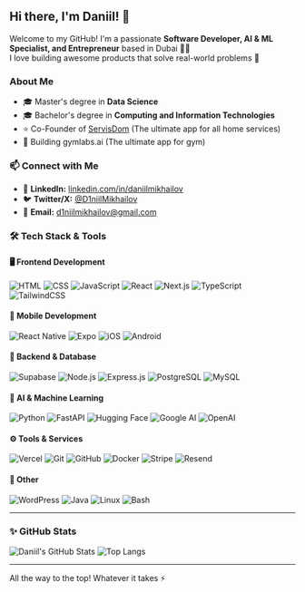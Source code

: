 ## Hi there, I'm Daniil! 👋

Welcome to my GitHub! I'm a passionate **Software Developer, AI & ML Specialist, and Entrepreneur** based in Dubai 🌴😎 <br />I love building awesome products that solve real-world problems 🚀

### About Me
- 🎓 Master's degree in **Data Science**
- 🎓 Bachelor's degree in **Computing and Information Technologies**
- ⭐ Сo-Founder of [ServisDom](https://servisdom.ae) (The ultimate app for all home services)
- 💪 Building gymlabs.ai (The ultimate app for gym)

### 📫 Connect with Me
- 💼 **LinkedIn:** [linkedin.com/in/daniilmikhailov](https://www.linkedin.com/in/daniilmikhailov)
- 🐦 **Twitter/X:** [@D1niilMikhailov](https://x.com/D1niilMikhailov)
- 📧 **Email:** d1niilmikhailov@gmail.com


### 🛠️ Tech Stack & Tools
#### 🖥️ Frontend Development
![HTML](https://img.shields.io/badge/HTML5-E34F26?style=for-the-badge&logo=html5&logoColor=white)
![CSS](https://img.shields.io/badge/CSS3-1572B6?style=for-the-badge&logo=css3&logoColor=white)
![JavaScript](https://img.shields.io/badge/JavaScript-F7DF1E?style=for-the-badge&logo=javascript&logoColor=black)
![React](https://img.shields.io/badge/React-20232A?style=for-the-badge&logo=react&logoColor=61DAFB)
![Next.js](https://img.shields.io/badge/Next.js-000000?style=for-the-badge&logo=next.js&logoColor=white)
![TypeScript](https://img.shields.io/badge/TypeScript-007ACC?style=for-the-badge&logo=typescript&logoColor=white)
![TailwindCSS](https://img.shields.io/badge/TailwindCSS-38B2AC?style=for-the-badge&logo=tailwind-css&logoColor=white)

#### 📱 Mobile Development
![React Native](https://img.shields.io/badge/React_Native-61DAFB?style=for-the-badge&logo=react&logoColor=black)
![Expo](https://img.shields.io/badge/Expo-000020?style=for-the-badge&logo=expo&logoColor=white)
![iOS](https://img.shields.io/badge/iOS-000000?style=for-the-badge&logo=apple&logoColor=white)
![Android](https://img.shields.io/badge/Android-3DDC84?style=for-the-badge&logo=android&logoColor=white)

#### 🔧 Backend & Database
![Supabase](https://img.shields.io/badge/Supabase-181717?style=for-the-badge&logo=supabase&logoColor=green)
![Node.js](https://img.shields.io/badge/Node.js-43853D?style=for-the-badge&logo=node.js&logoColor=white)
![Express.js](https://img.shields.io/badge/Express.js-000000?style=for-the-badge&logo=express&logoColor=white)
![PostgreSQL](https://img.shields.io/badge/PostgreSQL-316192?style=for-the-badge&logo=postgresql&logoColor=white)
![MySQL](https://img.shields.io/badge/MySQL-4479A1?style=for-the-badge&logo=mysql&logoColor=white)

#### 🤖 AI & Machine Learning
![Python](https://img.shields.io/badge/Python-3776AB?style=for-the-badge&logo=python&logoColor=white)
![FastAPI](https://img.shields.io/badge/FastAPI-009688?style=for-the-badge&logo=fastapi&logoColor=white)
![Hugging Face](https://img.shields.io/badge/Hugging_Face-FCC624?style=for-the-badge&logo=huggingface&logoColor=black)
![Google AI](https://img.shields.io/badge/Google_AI-4285F4?style=for-the-badge&logo=google&logoColor=white)
![OpenAI](https://img.shields.io/badge/OpenAI-412991?style=for-the-badge&logo=openai&logoColor=white)

#### ⚙️ Tools & Services
![Vercel](https://img.shields.io/badge/Vercel-000000?style=for-the-badge&logo=vercel&logoColor=white)
![Git](https://img.shields.io/badge/Git-F05032?style=for-the-badge&logo=git&logoColor=white)
![GitHub](https://img.shields.io/badge/GitHub-181717?style=for-the-badge&logo=github&logoColor=white)
![Docker](https://img.shields.io/badge/Docker-2496ED?style=for-the-badge&logo=docker&logoColor=white)
![Stripe](https://img.shields.io/badge/Stripe-008CDD?style=for-the-badge&logo=stripe&logoColor=white)
![Resend](https://img.shields.io/badge/Resend-FF5A5F?style=for-the-badge&logo=resend&logoColor=white)

#### 🔹 Other
![WordPress](https://img.shields.io/badge/WordPress-21759B?style=for-the-badge&logo=wordpress&logoColor=white)
![Java](https://img.shields.io/badge/Java-007396?style=for-the-badge&logo=java&logoColor=white)
![Linux](https://img.shields.io/badge/Linux-FCC624?style=for-the-badge&logo=linux&logoColor=black)
![Bash](https://img.shields.io/badge/Bash-4EAA25?style=for-the-badge&logo=gnu-bash&logoColor=white)

---
### ✨ GitHub Stats
![Daniil's GitHub Stats](https://github-readme-stats.vercel.app/api?username=dnlmkhlv&show_icons=true&theme=radical)
![Top Langs](https://github-readme-stats.vercel.app/api/top-langs/?username=dnlmkhlv&layout=compact&theme=radical)

---

All the way to the top! Whatever it takes ⚡
